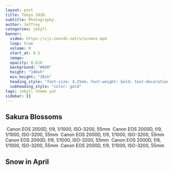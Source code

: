 ```yaml
---
layout: post
title: Tokyo 2020.
subtitle: Photography.
author: Jeffrey
categories: jekyll
banner:
  video: https://vjs.zencdn.net/v/oceans.mp4
  loop: true
  volume: 0
  start_at: 8.5
  image: 
  opacity: 0.618
  background: "#000"
  height: "100vh"
  min_height: "38vh"
  heading_style: "font-size: 4.25em; font-weight: bold; text-decoration: underline"
  subheading_style: "color: gold"
tags: jekyll theme yat
sidebar: []
---
```


## Sakura Blossoms

<img src="/assets/images/pictures/IMG_1214.jpg" alt=""> 
Canon EOS 2000D, f/9, 1/1000, ISO-3200, 55mm  

<img src="/assets/images/pictures/IMG_1218.jpg" alt=""> 
Canon EOS 2000D, f/9, 1/1000, ISO-3200, 55mm  

<img src="/assets/images/pictures/IMG_1216.jpg" alt=""> 
Canon EOS 2000D, f/9, 1/1000, ISO-3200, 55mm  


<img src="/assets/images/pictures/IMG_1224.jpg" alt=""> 
Canon EOS 2000D, f/9, 1/1000, ISO-3200, 55mm

<img src="/assets/images/pictures/IMG_1228.jpg" alt=""> 
Canon EOS 2000D, f/9, 1/1000, ISO-3200, 55mm

<img src="/assets/images/pictures/IMG_1225.jpg" alt=""> 
Canon EOS 2000D, f/9, 1/1000, ISO-3200, 55mm

## Snow in April
